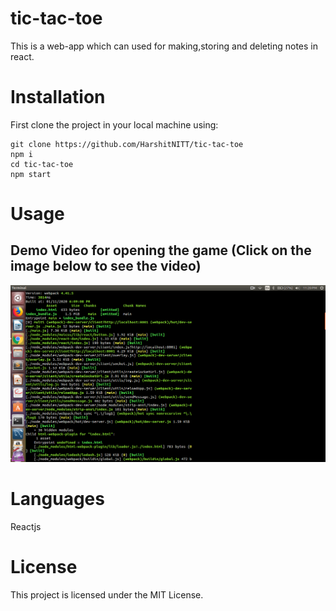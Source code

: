 # tic-tac-toe
This is a web-app which can used for making,storing and deleting notes in react.

# Installation
First clone the project in your local machine using:
~~~
git clone https://github.com/HarshitNITT/tic-tac-toe
npm i
cd tic-tac-toe
npm start
~~~

# Usage
## Demo Video for opening the game (Click on the image below to see the video)
[![Watch the video](https://github.com/HarshitNITT/tic-tac-toe/blob/master/demo/tic_tac_toe.png)](https://youtu.be/xZHgJH81dM4)
# Languages
Reactjs
# License
This project is licensed under the MIT License.
